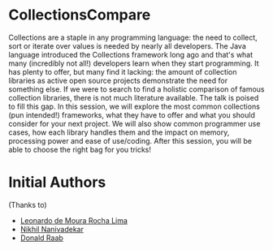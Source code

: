 # CollectionsCompare

Collections are a staple in any programming language: the need to collect, sort or iterate over values is needed by nearly all developers. The Java language introduced the Collections framework long ago and that's what many (incredibly not all!) developers learn when they start programming. It has plenty to offer, but many find it lacking: the amount of collection libraries as active open source projects demonstrate the need for something else. If we were to search to find a holistic comparison of famous collection libraries, there is not much literature available. The talk is poised to fill this gap. In this session, we will explore the most common collections (pun intended!) frameworks, what they have to offer and what you should consider for your next project. We will also show common programmer use cases, how each library handles them and the impact on memory, processing power and ease of use/coding. After this session, you will be able to choose the right bag for you tricks!


# Initial Authors
(Thanks to)
* [Leonardo de Moura Rocha Lima](https://github.com/leomrlima)
* [Nikhil Nanivadekar](https://github.com/nikhilnanivadekar)
* [Donald Raab](https://github.com/donraab)